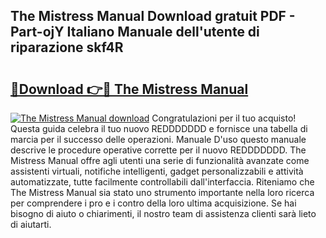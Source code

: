## The Mistress Manual Download gratuit PDF - Part-ojY Italiano Manuale dell'utente di riparazione skf4R

# <h2><a href="http://dfde2g.blite.top/?on=The+Mistress+Manual">🔗Download 👉🔴 The Mistress Manual</a></h2>

[![The Mistress Manual download](https://i.imgur.com/lujVjoI.png)](http://dfde2g.blite.top/?on=The+Mistress+Manual)
Congratulazioni per il tuo acquisto! Questa guida celebra il tuo nuovo REDDDDDDD e fornisce una tabella di marcia per il successo delle operazioni. Manuale D'uso questo manuale descrive le procedure operative corrette per il nuovo REDDDDDDD. The Mistress Manual offre agli utenti una serie di funzionalità avanzate come assistenti virtuali, notifiche intelligenti, gadget personalizzabili e attività automatizzate, tutte facilmente controllabili dall'interfaccia. Riteniamo che The Mistress Manual sia stato uno strumento importante nella loro ricerca per comprendere i pro e i contro della loro ultima acquisizione. Se hai bisogno di aiuto o chiarimenti, il nostro team di assistenza clienti sarà lieto di aiutarti.
